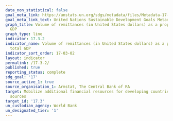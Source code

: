 ```yaml
---
data_non_statistical: false
goal_meta_link: https://unstats.un.org/sdgs/metadata/files/Metadata-17-03-02.pdf
goal_meta_link_text: United Nations Sustainable Development Goals Metadata (pdf 468kB)
graph_title: Volume of remittances (in United States dollars) as a proportion of total
  GDP
graph_type: line
indicator: 17.3.2
indicator_name: Volume of remittances (in United States dollars) as a proportion of
  total GDP
indicator_sort_order: 17-03-02
layout: indicator
permalink: /17-3-2/
published: true
reporting_status: complete
sdg_goal: '17'
source_active_1: true
source_organisation_1: Armstat, The Central Bank of RA
target: Mobilize additional financial resources for developing countries from multiple
  sources
target_id: '17.3'
un_custodian_agency: World Bank
un_designated_tier: '1'
---
```

